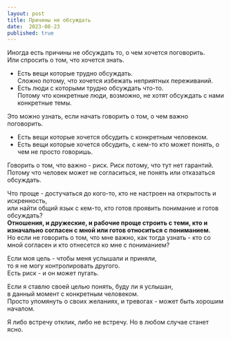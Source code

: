 ```yaml
---
layout: post
title: Причины не обсуждать
date:  2023-08-23
published: true
---
```

Иногда есть причины не обсуждать то, о чем хочется поговорить.\
Или спросить о том, что хочется знать.

* Есть вещи которые трудно обсуждать.\
Сложно потому, что хочется избежать неприятных переживаний.
* Есть люди с которыми трудно обсуждать что-то.\
Потому что конкретные люди, возможно, не хотят обсуждать с нами конкретные темы.

Это можно узнать, если начать говорить о том, о чем важно поговорить.
* Есть вещи которые хочется обсудить с конкретным человеком.
* Есть вещи которые хочется обсудить, с кем-то кто может понять, о чем не просто говоришь.

Говорить о том, что важно - риск. Риск потому, что тут нет гарантий.\
Потому что человек может не согласиться, не понять или отказаться обсуждать.

Что проще - достучаться до кого-то, кто не настроен на открытость и искренность,\
или найти общий язык с кем-то, кто готов проявить понимание и готов обсуждать?\
**Отношения, и дружеские, и рабочие проще строить с теми, кто и изначально согласен с мной или готов относиться с пониманием.**\
Но если не говорить о том, что мне важно, как тогда узнать - кто со мной согласен и кто отнесется ко мне с пониманием?

Если моя цель - чтобы меня услышали и приняли,\
то я не могу контролировать другого.\
Есть риск - и он может пугать.

Если я ставлю своей целью понять, буду ли я услышан,\
в данный момент с конкретным человеком.\
Просто упомянуть о своих желаниях, и тревогах - может быть хорошим началом.

Я либо встречу отклик, либо не встречу. Но в любом случае станет ясно.
